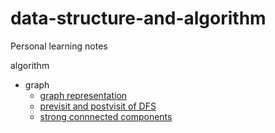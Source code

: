 # data-structure-and-algorithm
Personal learning notes

algorithm
-   graph
    -   [graph representation](algorithm/graph/graph-representation.md)
    -   [previsit and postvisit of DFS](algorithm/graph/previsit-and-postvisit-orders.md)
    -   [strong connnected components](algorithm/graph/strong-connected-graph.md)
